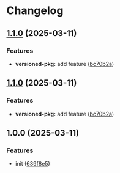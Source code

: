# Changelog

## [1.1.0](https://github.com/raphael-trzpit/release-mono-repo/compare/versioned-pkg-v1.0.0...versioned-pkg@v1.1.0) (2025-03-11)


### Features

* **versioned-pkg:** add feature ([bc70b2a](https://github.com/raphael-trzpit/release-mono-repo/commit/bc70b2ad7549160c6414d87404fbff23a9e8f8b9))

## [1.1.0](https://github.com/raphael-trzpit/release-mono-repo/compare/versioned-pkg-v1.0.0...versioned-pkg@v1.1.0) (2025-03-11)


### Features

* **versioned-pkg:** add feature ([bc70b2a](https://github.com/raphael-trzpit/release-mono-repo/commit/bc70b2ad7549160c6414d87404fbff23a9e8f8b9))

## 1.0.0 (2025-03-11)


### Features

* init ([639f8e5](https://github.com/raphael-trzpit/release-mono-repo/commit/639f8e5ff967ebf42bed63a2ba73279a957b1ded))
